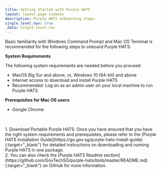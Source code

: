 ```yaml
---
title: Getting Started with Purple HATS
layout: layout-page-sidenav
description: Purple HATS onboarding steps.
single_level_nav: true
_data: single-level-nav
---
```


Basic familiarity with Windows Command Prompt and Mac OS Terminal is recommended for the following steps to onboard Purple HATS:

**System Requirements**

The following system requirements are needed before you proceed:
- MacOS Big Sur and above, or, Windows 10 (64-bit) and above
- Internet access to download and install Purple HATS
- Recommended: Log on as an admin user on your local machine to run Purple HATS

**Prerequisites for Mac OS users**

- Google Chrome
<br>
<br>
 1. Download Portable Purple HATS: Once you have ensured that you have the right system requirements and prerequisites, please refer to the [Purple HATS Installation Guide](https://go.gov.sg/purple-hats-install-guide){:target="_blank"} for detailed instructions on downloading and running Purple HATS in one package.
<br>
2. You can also check the [Purple HATS Readme section](https://github.com/GovTechSG/purple-hats/blob/master/README.md){:target="_blank"} on GitHub for more information.
